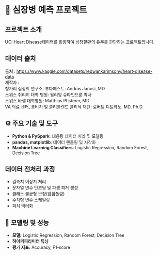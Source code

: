 # 💓 심장병 예측 프로젝트 

## 프로젝트 소개
UCI Heart Disease데이터를 활용하여 심장질환의 유무를 판단하는 프로젝트입니다.

## 데이터 출처
출처 : https://www.kaggle.com/datasets/redwankarimsony/heart-disease-data<br>
제작자 :<br>
헝가리 심장학 연구소. 부다페스트: Andras Janosi, MD<br>
스위스 취리히 대학 병원: 윌리엄 슈타인브룬 박사<br>
스위스 바젤 대학병원: Matthias Pfisterer, MD<br>
VA 의료 센터, 롱비치 및 클리블랜드 클리닉 재단: 로버트 디트라노, MD, Ph.D.<br>

## ⚙️ 주요 기술 및 도구
- **Python & PySpark**: 대용량 데이터 처리 및 모델링<br>
- **pandas, matplotlib**: 데이터 핸들링 및 시각화<br>
- **Machine Learning Classifiers**: Logistic Regression, Random Forest, Decision Tree<br>

## 데이터 전처리 과정 
- 결측치 이상치 처리<br>
- 문자열 변수 인코딩 및 파생 피처 생성<br>
- 클래스 불균형 보정(업샘플링)<br>
- 수치형 변수 스케일링<br>
- 피처 백터화<br>

## 🤖 모델링 및 성능 
- **모델:** Logistic Regression, Random Forest, Decision Tree<br>
- **하이퍼파라미터 튜닝**<br>
- **평가 지표:** Accuracy, F1-score <br>
